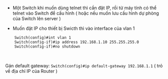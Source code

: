 - Một Switch khi muốn dùng telnet thì cần đặt IP, rồi từ máy tính có thể telnet vào Switch để cấu hình ( hoặc nếu muốn lưu cấu hình dự phòng của Switch lên server )

- Muốn đặt IP cho thiết bị Swicth thì vào interface của vlan 1
```
	Switch(config)#int vlan 1
	Switch(config-if)#ip address 192.168.1.10 255.255.255.0
	Switch(config-if)#no shutdown
```
<br/>

Gán default gateway: ``` Switch(config)#ip default-gateway 192.168.1.1 ```   ( trỏ về địa chỉ IP của Router ) 
